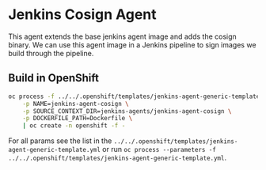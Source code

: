 # Jenkins Cosign Agent

This agent extends the base jenkins agent image and adds the cosign binary. We can use this agent image in a Jenkins pipeline to sign images we build through the pipeline.

## Build in OpenShift
```bash
oc process -f ../../.openshift/templates/jenkins-agent-generic-template.yml \
    -p NAME=jenkins-agent-cosign \
    -p SOURCE_CONTEXT_DIR=jenkins-agents/jenkins-agent-cosign \
    -p DOCKERFILE_PATH=Dockerfile \
    | oc create -n openshift -f -
```
For all params see the list in the `../../.openshift/templates/jenkins-agent-generic-template.yml` or run `oc process --parameters -f ../../.openshift/templates/jenkins-agent-generic-template.yml`.